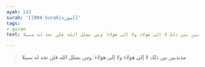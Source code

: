 ```yaml
---
ayah: 143
surah: '[[004-Surah|سورة]]'
tags:
- quran
text: مذبذبين بين ذلك لا إلى هؤلاء ولا إلى هؤلاء ۚ ومن يضلل الله فلن تجد له سبيلا

---
```

> مذبذبين بين ذلك لا إلى هؤلاء ولا إلى هؤلاء ۚ ومن يضلل الله فلن تجد له سبيلا
